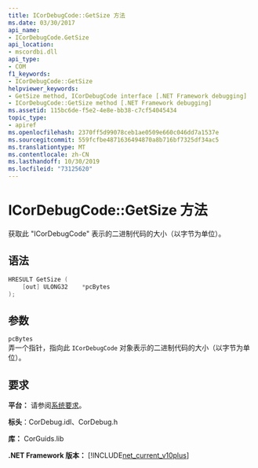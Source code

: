 ```yaml
---
title: ICorDebugCode::GetSize 方法
ms.date: 03/30/2017
api_name:
- ICorDebugCode.GetSize
api_location:
- mscordbi.dll
api_type:
- COM
f1_keywords:
- ICorDebugCode::GetSize
helpviewer_keywords:
- GetSize method, ICorDebugCode interface [.NET Framework debugging]
- ICorDebugCode::GetSize method [.NET Framework debugging]
ms.assetid: 115bc6de-f5e2-4e8e-bb38-c7cf54045434
topic_type:
- apiref
ms.openlocfilehash: 2370ff5d99078ceb1ae0509e660c046dd7a1537e
ms.sourcegitcommit: 559fcfbe4871636494870a8b716bf7325df34ac5
ms.translationtype: MT
ms.contentlocale: zh-CN
ms.lasthandoff: 10/30/2019
ms.locfileid: "73125620"
---
```

# <a name="icordebugcodegetsize-method"></a>ICorDebugCode::GetSize 方法

获取此 "ICorDebugCode" 表示的二进制代码的大小（以字节为单位）。

## <a name="syntax"></a>语法

```cpp
HRESULT GetSize (
    [out] ULONG32    *pcBytes
);
```

## <a name="parameters"></a>参数

`pcBytes`  
弄一个指针，指向此 `ICorDebugCode` 对象表示的二进制代码的大小（以字节为单位）。

## <a name="requirements"></a>要求

**平台：** 请参阅[系统要求](../../get-started/system-requirements.md)。

**标头**：CorDebug.idl、CorDebug.h

**库：** CorGuids.lib

**.NET Framework 版本：** [!INCLUDE[net_current_v10plus](../../../../includes/net-current-v10plus-md.md)]
